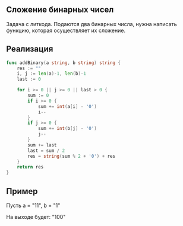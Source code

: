 ## Сложение бинарных чисел

Задача с литкода. Подаются два бинарных числа, нужна написать функцию, которая осуществляет их сложение.

## Реализация

```go
func addBinary(a string, b string) string {
    res := ""
    i, j := len(a)-1, len(b)-1
    last := 0

    for i >= 0 || j >= 0 || last > 0 {
        sum := 0
        if i >= 0 {
            sum += int(a[i] - '0')
            i--
        }
        if j >= 0 {
            sum += int(b[j] - '0')
            j--
        }
        sum += last
        last = sum / 2
        res = string(sum % 2 + '0') + res
    }
    return res
}
```

## Пример
Пусть a = "11", b = "1"

На выходе будет: "100"
